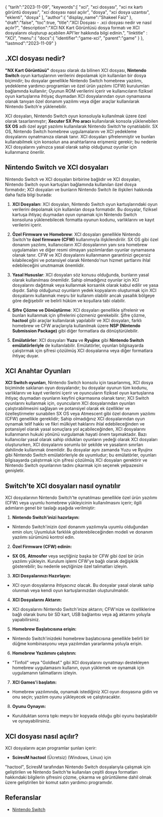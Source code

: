 {
"tarih":"2023-11-09",
   "keywords":[
"xci",
"xci dosyası",
"xci nx kartı görüntü dosyası",
"xci dosyası nasıl açılır",
"dosya",
"xci dosya uzantısı",
"eklenti",
"dosya"
],
   "author":{
"display_name":"Shakeel Faiz"
},
"draft":"false",
"toc":true,
"title":"XCI Dosyası - .xci dosyası nedir ve nasıl açılır?",
   "description":"XCI NX Kart Görüntüsü dosya formatı ve XCI dosyalarını oluşturup açabilen API'ler hakkında bilgi edinin.",
"linktitle" : "XCI",
   "menu":{
      "docs":{
         "identifier":"game-xci",
         "parent":"game"
}
},
"lastmod":"2023-11-09"
}

## .XCI dosyası nedir?

**"NX Kart Görüntüsü"** dosyası olarak da bilinen XCI dosyası, **Nintendo Switch** oyun kartuşlarının verilerini depolamak için kullanılan bir dosya biçimidir; bu dosyalar genellikle Nintendo Switch homebrew yazılımı, yedekleme yardımcı programları ve özel ürün yazılımı (CFW) kurulumları bağlamında kullanılır; Oyunun ROM verilerini içerir ve kullanıcıların fiziksel oyun kartuşlarına ihtiyaç duymadan XCI dosyalarından oyun oynamasına olanak tanıyan özel donanım yazılımı veya diğer araçlar kullanılarak Nintendo Switch'e yüklenebilir.

XCI dosyaları, Nintendo Switch oyun konsoluyla kullanılmak üzere özel olarak tasarlanmıştır; **Xecuter SX Pro aracı** kullanılarak konsola yüklenebilen **SX OS** adlı özel aygıt yazılımı kullanılarak Nintendo Switch'te oynatılabilir. SX OS, Nintendo Switch homebrew uygulamalarını ve XCI yedekleme dosyalarını oynatmanıza olanak tanır. XCI dosyaları şifrelenmiştir ve bunları kullanabilmek için konsolun ana anahtarlarına erişmeniz gerekir; bu nedenle XCI dosyalarını yalnızca yasal olarak sahip olduğunuz oyunlar için kullanmanız önerilir.

## Nintendo Switch ve XCI dosyaları

Nintendo Switch ve XCI dosyaları birbirine bağlıdır ve XCI dosyaları, Nintendo Switch oyun kartuşları bağlamında kullanılan özel dosya formatıdır; XCI dosyaları ve bunların Nintendo Switch ile ilişkileri hakkında daha fazla bilgi burada:

1. **XCI Dosyaları**: XCI dosyaları, Nintendo Switch oyun kartuşlarındaki oyun verilerini depolamak için kullanılan dosya formatıdır. Bu dosyalar, fiziksel kartuşa ihtiyaç duymadan oyun oynamak için Nintendo Switch konsoluna yüklenebilecek formatta oyunun kodunu, varlıklarını ve kayıt verilerini içerir.
    












2. **Özel Firmware ve Homebrew**: XCI dosyaları genellikle Nintendo Switch'te **özel firmware (CFW)** kullanımıyla ilişkilendirilir. SX OS gibi özel donanım yazılımı, kullanıcıların XCI dosyalarının yanı sıra homebrew uygulamaları ve diğer resmi olmayan yazılımlardan oyunlar oynamasına olanak tanır. CFW ve XCI dosyalarını kullanmanın garantinizi geçersiz kılabileceğini ve potansiyel olarak Nintendo'nun hizmet şartlarını ihlal edebileceğini unutmamak önemlidir.
    












3. **Yasal Hususlar**: XCI dosyaları söz konusu olduğunda, bunların yasal olarak kullanılması önemlidir. Sahip olmadığınız oyunlar için XCI dosyalarını dağıtmak veya kullanmak korsanlık olarak kabul edilir ve yasa dışıdır. Sahip olduğunuz oyunların yedek kopyalarını oluşturmak için XCI dosyalarını kullanmak meşru bir kullanım olabilir ancak yasallık bölgeye göre değişebilir ve belirli hüküm ve koşullara tabi olabilir.
    












4. **Şifre Çözme ve Dönüştürme**: XCI dosyaları genellikle şifrelenir ve bunları kullanmak için şifrelerini çözmeniz gerekebilir. Şifre çözme, **hactool** gibi araçlar kullanılarak yapılabilir ve XCI dosyaları, farklı homebrew ve CFW araçlarıyla kullanılmak üzere **NSP (Nintendo Submission Package)** gibi diğer formatlara da dönüştürülebilir.
    












5. **Emülatörler**: XCI dosyaları **Yuzu** ve **Ryujinx** gibi **Nintendo Switch emülatörleriyle** de kullanılabilir. Emülatörler, oyunları bilgisayarda çalıştırmak için şifresi çözülmüş XCI dosyalarına veya diğer formatlara ihtiyaç duyar.

## XCI Anahtar Oyunları

**XCI Switch oyunları**, Nintendo Switch konsolu için tasarlanmış, XCI dosya biçiminde saklanan oyun dosyalarıdır; bu dosyalar oyunun tüm kodunu, varlıklarını ve kayıt verilerini içerir ve oyuncuların fiziksel oyun kartuşlarına ihtiyaç duymadan oyunların keyfini çıkarmasına olanak tanır; XCI Switch oyunlarını kullanmak için, oyuncuların XCI dosyalarından oyunları çalıştırabilmesini sağlayan ve potansiyel olarak ek özellikler ve özelleştirmeler sunabilen SX OS veya Atmescent gibi özel donanım yazılımı (CFW) genellikle gereklidir; Sahip olmadığınız XCI dosyalarından oyun oynamak telif hakkı ve fikri mülkiyet haklarını ihlal edebileceğinden ve potansiyel olarak yasal sonuçlara yol açabileceğinden, XCI dosyalarını kullanmanın hukuki yönünü vurgulamak hayati önem taşımaktadır. Bazı kullanıcılar yasal olarak sahip oldukları oyunların yedeği olarak XCI dosyaları oluştururken, XCI dosyalarını sorumlu bir şekilde ve yasaların sınırları dahilinde kullanmak önemlidir. Bu dosyalar aynı zamanda Yuzu ve Ryujinx gibi Nintendo Switch emülatörleriyle de uyumludur; bu emülatörler, oyunları bilgisayarda çalıştırmak için şifresi çözülmüş XCI dosyaları gerektirir ve Nintendo Switch oyunlarının tadını çıkarmak için seçenek yelpazesini genişletir.

## Switch'te XCI dosyaları nasıl oynatılır

XCI dosyalarının Nintendo Switch'te oynatılması genellikle özel ürün yazılımı (CFW) veya uyumlu homebrew yükleyicinin kullanılmasını içerir; ilgili adımların genel bir taslağı aşağıda verilmiştir:

1. **Nintendo Switch'inizi hazırlayın:**
    












- Nintendo Switch'inizin özel donanım yazılımıyla uyumlu olduğundan emin olun; Uyumluluk farklılık gösterebileceğinden modeli ve donanım yazılımı sürümünü kontrol edin.
2. **Özel Firmware (CFW) edinin:**
    












- **SX OS**, **Atmosfer** veya seçtiğiniz başka bir CFW gibi özel bir ürün yazılımı yükleyin. Kurulum işlemi CFW'ye bağlı olarak değişiklik gösterebilir; bu nedenle seçtiğinize özel talimatları izleyin.
3. **XCI Dosyalarınızı Hazırlayın:**
    












- XCI oyun dosyalarına ihtiyacınız olacak. Bu dosyalar yasal olarak sahip olunmalı veya kendi oyun kartuşlarınızdan oluşturulmalıdır.
4. **XCI Dosyalarını Aktarın:**
    












- XCI dosyalarını Nintendo Switch'inize aktarın; CFW'nize ve özelliklerine bağlı olarak bunu bir SD kart, USB bağlantısı veya ağ aktarımı yoluyla yapabilirsiniz.
5. **Homebrew Başlatıcısına erişin:**
    












- Nintendo Switch'inizdeki homebrew başlatıcısına genellikle belirli bir düğme kombinasyonu veya yazılımdan yararlanma yoluyla erişin.
6. **Homebrew Yazılımını çalıştırın:**
    












- "Tinfoil" veya "Goldleaf." gibi XCI dosyalarını oynatmayı destekleyen homebrew uygulamasını kullanın, oyun yüklemek ve oynamak için uygulamanın talimatlarını izleyin.
7. **XCI Games'i başlatın:**
    












- Homebrew yazılımında, oynamak istediğiniz XCI oyun dosyasına gidin ve onu seçin; yazılım oyunu yükleyecek ve çalıştıracaktır.
8. **Oyunu Oynayın:**
    












- Kurulduktan sonra tıpkı meşru bir kopyada olduğu gibi oyunu başlatabilir ve oynayabilirsiniz.

## XCI dosyası nasıl açılır?

XCI dosyalarını açan programlar şunları içerir:

- **SciresM hactool** (Ücretsiz) (Windows, Linux) için

"hactool", SciresM tarafından Nintendo Switch dosyalarıyla çalışmak için geliştirilen ve Nintendo Switch'te kullanılan çeşitli dosya formatları hakkındaki bilgilerin şifresini çözme, çıkarma ve görüntüleme dahil olmak üzere geliştirilen bir komut satırı yardımcı programıdır.

## Referanslar
* [Nintendo Switch](https://en.wikipedia.org/wiki/Nintendo_Switch)
